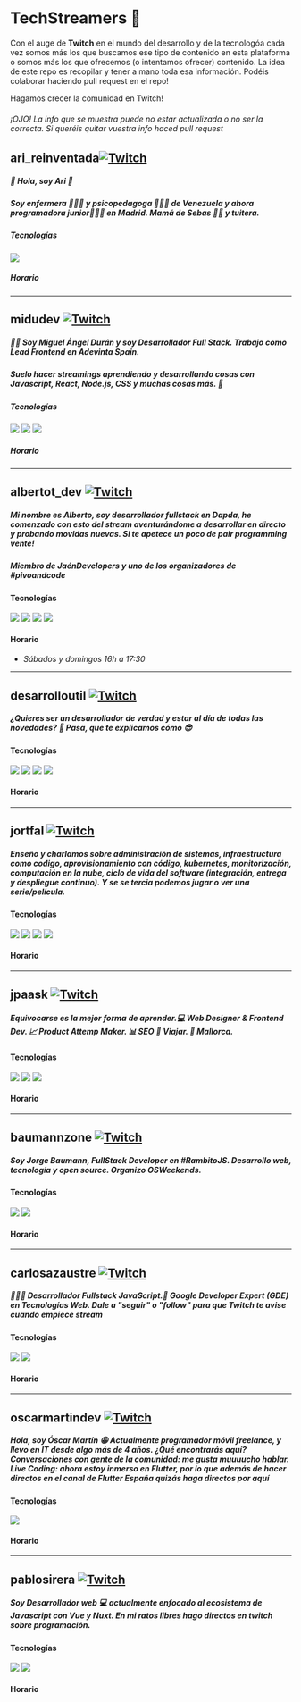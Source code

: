 # TechStreamers 👋
Con el auge de **Twitch** en el mundo del desarrollo y de la tecnologóa cada vez somos más los que buscamos ese tipo de contenido en esta plataforma o somos más los que ofrecemos (o intentamos ofrecer) contenido. La idea de este repo es recopilar y tener a mano toda esa información.
Podéis colaborar haciendo pull request en el repo!

Hagamos crecer la comunidad en Twitch!
###### *¡OJO! La info que se muestra puede no estar actualizada o no ser la correcta. Si queréis quitar vuestra info haced pull request*

## ari_reinventada[![Twitch](https://img.shields.io/badge/-ver%20en%20Twitch-9146FF?logo=Twitch&logoColor=white)](https://twitch.tv/ari_reinventada)
##### 🐣 Hola, soy Ari 🐙
##### Soy enfermera 👩🏻‍⚕️ y psicopedagoga 👩🏻‍🏫 de Venezuela y ahora programadora junior👩🏻‍💻 en Madrid. Mamá de Sebas 👩‍👦 y tuitera.
##### Tecnologías
![](https://img.shields.io/badge/-Javascript-F7DF1E?logo=Javascript&logoColor=white)
##### Horario

***
## midudev [![Twitch](https://img.shields.io/badge/-ver%20en%20Twitch-9146FF?logo=Twitch&logoColor=white)](https://twitch.tv/midudev)
##### 👨‍💻 Soy Miguel Ángel Durán y soy Desarrollador Full Stack. Trabajo como Lead Frontend en Adevinta Spain.
##### Suelo hacer streamings aprendiendo y desarrollando cosas con Javascript, React, Node.js, CSS y muchas cosas más. 🚀
##### Tecnologías
![](https://img.shields.io/badge/-React-61DAFB?logo=React&logoColor=white)
![](https://img.shields.io/badge/-Javascript-F7DF1E?logo=Javascript&logoColor=white)
![](https://img.shields.io/badge/-NodeJS-339933?logo=node.js&logoColor=white)
##### Horario
***
## albertot_dev [![Twitch](https://img.shields.io/badge/-ver%20en%20Twitch-9146FF?logo=Twitch&logoColor=white)](https://twitch.tv/albertot_dev)
##### Mi nombre es Alberto, soy desarrollador fullstack en Dapda, he comenzado con esto del stream aventurándome a desarrollar en directo y probando movidas nuevas. Si te apetece un poco de pair programming  vente!

##### Miembro de JaénDevelopers y uno de los organizadores de #pivoandcode
#### Tecnologías
![](https://img.shields.io/badge/-TypeScript-3178C6?logo=typescript&logoColor=white)
![](https://img.shields.io/badge/-Javascript-F7DF1E?logo=Javascript&logoColor=white)
![](https://img.shields.io/badge/-NodeJS-339933?logo=node.js&logoColor=white)
![](https://img.shields.io/badge/-Angular-DD0031?logo=angular&logoColor=white)
#### Horario
- *Sábados y domingos 16h a 17:30*
***
## desarrolloutil [![Twitch](https://img.shields.io/badge/-ver%20en%20Twitch-9146FF?logo=Twitch&logoColor=white)](https://twitch.tv/desarrolloutil)
##### ¿Quieres ser un desarrollador de verdad y estar al día de todas las novedades? 🤔 Pasa, que te explicamos cómo 😎
#### Tecnologías
![](https://img.shields.io/badge/-Mongo-47A248?logo=mongodb&logoColor=white)
![](https://img.shields.io/badge/-Express-black?logo=express&logoColor=white)
![](https://img.shields.io/badge/-React-61DAFB?logo=react&logoColor=white)
![](https://img.shields.io/badge/-NodeJS-339933?logo=node.js&logoColor=white)
#### Horario

***
## jortfal [![Twitch](https://img.shields.io/badge/-ver%20en%20Twitch-9146FF?logo=Twitch&logoColor=white)](https://twitch.tv/jortfal)
##### Enseño y charlamos sobre administración de sistemas, infraestructura como codigo, aprovisionamiento con código, kubernetes, monitorización, computación en la nube, ciclo de vida del software (integración, entrega y despliegue continuo). Y se se tercia podemos jugar o ver una serie/película.

#### Tecnologías
![](https://img.shields.io/badge/-Kubernetes-326CE5?logo=kubernetes&logoColor=white)
![](https://img.shields.io/badge/-AWS-232F3E?logo=amazon-aws&logoColor=white)
![](https://img.shields.io/badge/-Google_Cloud-4285F4?logo=google-cloud&logoColor=white)
![](https://img.shields.io/badge/-Terraform-623CE4?logo=terraform&logoColor=white)
#### Horario

***
## jpaask [![Twitch](https://img.shields.io/badge/-ver%20en%20Twitch-9146FF?logo=Twitch&logoColor=white)](https://twitch.tv/jpaask)
##### Equivocarse es la mejor forma de aprender.💻 Web Designer & Frontend Dev. 📈 Product Attemp Maker. 📊 SEO 🛫 Viajar. 🌴 Mallorca.

#### Tecnologías
![](https://img.shields.io/badge/-Vue.js-4FC08D?logo=vue.js&logoColor=white)
![](https://img.shields.io/badge/-React-61DAFB?logo=react&logoColor=white)
![](https://img.shields.io/badge/-NodeJS-339933?logo=node.js&logoColor=white)
#### Horario

***

## baumannzone [![Twitch](https://img.shields.io/badge/-ver%20en%20Twitch-9146FF?logo=Twitch&logoColor=white)](https://twitch.tv/baumannzone)
##### Soy Jorge Baumann, FullStack Developer en #RambitoJS. Desarrollo web, tecnología y open source. Organizo OSWeekends.

#### Tecnologías
![](https://img.shields.io/badge/-Javascript-F7DF1E?logo=Javascript&logoColor=white)
![](https://img.shields.io/badge/-Vue.js-4FC08D?logo=vue.js&logoColor=white)
#### Horario

***

## carlosazaustre [![Twitch](https://img.shields.io/badge/-ver%20en%20Twitch-9146FF?logo=Twitch&logoColor=white)](https://twitch.tv/carlosazaustre)
##### 👨🏻‍💻 Desarrollador Fullstack JavaScript.🏅 Google Developer Expert (GDE) en Tecnologías Web. Dale a "seguir" o "follow" para que Twitch te avise cuando empiece stream

#### Tecnologías
![](https://img.shields.io/badge/-Javascript-F7DF1E?logo=Javascript&logoColor=white)
![](https://img.shields.io/badge/-React-61DAFB?logo=react&logoColor=white)
#### Horario

***

## oscarmartindev [![Twitch](https://img.shields.io/badge/-ver%20en%20Twitch-9146FF?logo=Twitch&logoColor=white)](https://twitch.tv/oscarmartindev)
##### Hola, soy Óscar Martín 😀 Actualmente programador móvil freelance, y llevo en IT desde algo más de 4 años. ¿Qué encontrarás aquí? Conversaciones con gente de la comunidad: me gusta muuuucho hablar. Live Coding: ahora estoy inmerso en Flutter, por lo que además de hacer directos en el canal de Flutter España quizás haga directos por aquí

#### Tecnologías
![](https://img.shields.io/badge/-Flutter-02569B?logo=Flutter&logoColor=white)
#### Horario

***

## pablosirera [![Twitch](https://img.shields.io/badge/-ver%20en%20Twitch-9146FF?logo=Twitch&logoColor=white)](https://twitch.tv/pablosirera)

##### Soy Desarrollador web 💻 actualmente enfocado al ecosistema de Javascript con Vue y Nuxt. En mi ratos libres hago directos en twitch sobre programación.
#### Tecnologías
![](https://img.shields.io/badge/-Javascript-F7DF1E?logo=Javascript&logoColor=white)
![](https://img.shields.io/badge/-Vue.js-4FC08D?logo=vue.js&logoColor=white)

#### Horario
